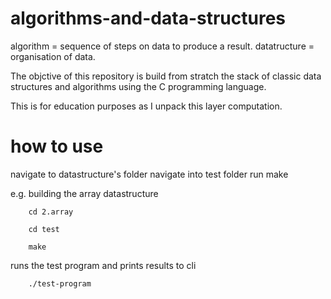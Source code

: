# algorithms-and-data-structures

algorithm = sequence of steps on data to produce a result.
datatructure = organisation of data.

The objctive of this repository is build from stratch the stack of classic data structures and algorithms using the C programming language.

This is for education purposes as I unpack this layer computation.

# how to use
navigate to datastructure's folder
navigate into test folder
run make

e.g. building the array datastructure

```
    cd 2.array
```
```
    cd test
```
```
    make
```
runs the test program and prints results to cli
```
    ./test-program 
```
